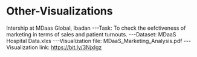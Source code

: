 # Other-Visualizations


Intership at MDaas Global, Ibadan
---Task: To check the eefctiveness of marketing in terms of sales and patient turnouts.
---Dataset: MDaaS Hospital Data.xlxs
---Visualization file: MDaaS_Marketing_Analysis.pdf
---Visualization link: https://bit.ly/3NjxIgz
